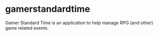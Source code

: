 # gamerstandardtime
Gamer Standard Time is an application to help manage RPG (and other) game related events.

